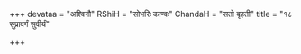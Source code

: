 +++
devataa = "अश्विनौ"
RShiH = "सोभरिः काण्वः"
ChandaH = "सतो बृहती"
title = "१८ सुप्रावर्गं सुवीर्यं"

+++
